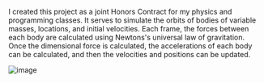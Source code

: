 I created this project as a joint Honors Contract for my physics and programming classes. It serves to simulate the
orbits of bodies of variable masses, locations, and initial velocities. Each frame, the forces between each body are
calculated using Newtons's universal law of gravitation. Once the  dimensional force is calculated, the accelerations
of each body can be calculated, and then the velocities and positions can be updated.


![image](https://github.com/4b3c/GravitationalPhysicsSimulation/assets/58718191/999cf744-2c25-403f-8640-5ac97dffbb8a)
